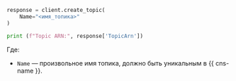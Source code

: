 ```python
response = client.create_topic(
    Name="<имя_топика>"
)

print (f"Topic ARN:", response['TopicArn'])
```

Где:

* `Name` — произвольное имя топика, должно быть уникальным в {{ cns-name }}.